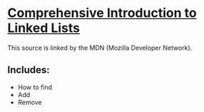 # [Comprehensive Introduction to Linked Lists](https://www.nczonline.net/blog/2009/04/13/computer-science-in-javascript-linked-list/)

This source is linked by the MDN (Mozilla Developer Network).

## Includes:

* How to find
* Add
* Remove
